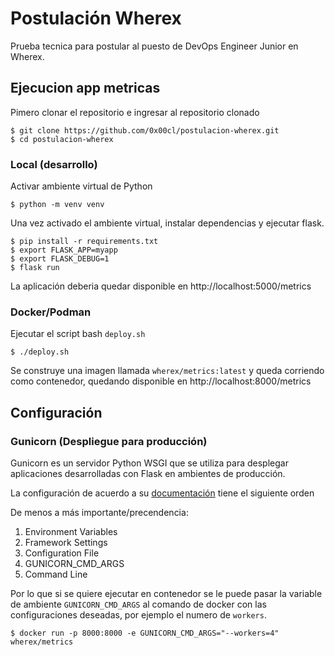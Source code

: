 # Postulación Wherex

Prueba tecnica para postular al puesto de DevOps Engineer Junior en Wherex.

## Ejecucion app metricas

Pimero clonar el repositorio e ingresar al repositorio clonado

```
$ git clone https://github.com/0x00cl/postulacion-wherex.git
$ cd postulacion-wherex
```

### Local (desarrollo)

Activar ambiente virtual de Python

```
$ python -m venv venv
```

Una vez activado el ambiente virtual, instalar dependencias y ejecutar flask.

```
$ pip install -r requirements.txt
$ export FLASK_APP=myapp
$ export FLASK_DEBUG=1
$ flask run
```

La aplicación deberia quedar disponible en http://localhost:5000/metrics


### Docker/Podman

Ejecutar el script bash `deploy.sh`

```
$ ./deploy.sh
```

Se construye una imagen llamada `wherex/metrics:latest` y queda corriendo como contenedor, quedando disponible en http://localhost:8000/metrics

## Configuración

### Gunicorn (Despliegue para producción)

Gunicorn es un servidor Python WSGI que se utiliza para desplegar aplicaciones desarrolladas con Flask en ambientes de producción.

La configuración de acuerdo a su [documentación](https://docs.gunicorn.org/en/stable/configure.html) tiene el siguiente orden

De menos a más importante/precendencia:

1. Environment Variables
2. Framework Settings
3. Configuration File
4. GUNICORN_CMD_ARGS
5. Command Line

Por lo que si se quiere ejecutar en contenedor se le puede pasar la variable de ambiente `GUNICORN_CMD_ARGS` al comando de docker con las configuraciones deseadas, por ejemplo el numero de `workers`.

```
$ docker run -p 8000:8000 -e GUNICORN_CMD_ARGS="--workers=4" wherex/metrics
```
